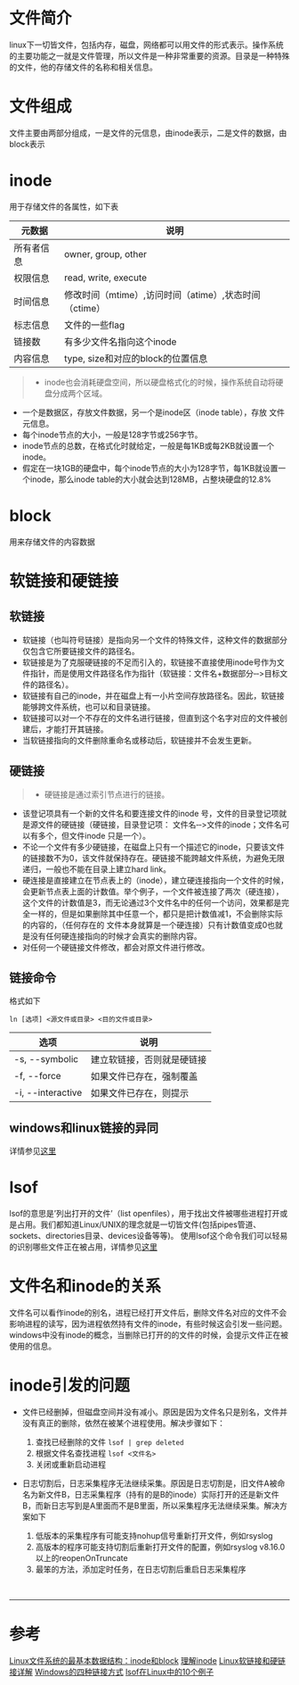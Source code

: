 # 文件简介
linux下一切皆文件，包括内存，磁盘，网络都可以用文件的形式表示。操作系统的主要功能之一就是文件管理，所以文件是一种非常重要的资源。目录是一种特殊的文件，他的存储文件的名称和相关信息。


# 文件组成
文件主要由两部分组成，一是文件的元信息，由inode表示，二是文件的数据，由block表示


# inode
用于存储文件的各属性，如下表

|元数据 |说明 |
|--- |--- |
|所有者信息 | owner, group, other |
|权限信息 | read, write, execute |
|时间信息 | 修改时间（mtime）,访问时间（atime）,状态时间（ctime）|
|标志信息 | 文件的一些flag |
|链接数 | 有多少文件名指向这个inode |
|内容信息 |type, size和对应的block的位置信息 |

> - inode也会消耗硬盘空间，所以硬盘格式化的时候，操作系统自动将硬盘分成两个区域。  
- 一个是数据区，存放文件数据，另一个是inode区（inode table），存放 文件元信息。  
- 每个inode节点的大小，一般是128字节或256字节。
- inode节点的总数，在格式化时就给定，一般是每1KB或每2KB就设置一个inode。  
- 假定在一块1GB的硬盘中，每个inode节点的大小为128字节，每1KB就设置一个inode，那么inode table的大小就会达到128MB，占整块硬盘的12.8%


# block
用来存储文件的内容数据

# 软链接和硬链接
## 软链接
> 
- 软链接（也叫符号链接）是指向另一个文件的特殊文件，这种文件的数据部分仅包含它所要链接文件的路径名。  
- 软链接是为了克服硬链接的不足而引入的，软链接不直接使用inode号作为文件指针，而是使用文件路径名作为指针（软链接：文件名+数据部分‐‐>目标文件的路径名）。
- 软链接有自己的inode，并在磁盘上有一小片空间存放路径名。因此，软链接能够跨文件系统，也可以和目录链接。
- 软链接可以对一个不存在的文件名进行链接，但直到这个名字对应的文件被创建后，才能打开其链接。
- 当软链接指向的文件删除重命名或移动后，软链接并不会发生更新。


## 硬链接
> - 硬链接是通过索引节点进行的链接。 
- 该登记项具有一个新的文件名和要连接文件的inode 号，文件的目录登记项就是源文件的硬链接（硬链接，目录登记项： 文件名‐‐>文件的inode；文件名可以有多个，但文件inode 只是一个）。
- 不论一个文件有多少硬链接，在磁盘上只有一个描述它的inode，只要该文件的链接数不为0，该文件就保持存在。硬链接不能跨越文件系统，为避免无限递归，一般也不能在目录上建立hard link。 
- 硬连接是直接建立在节点表上的（inode），建立硬连接指向一个文件的时候，会更新节点表上面的计数值。举个例子，一个文件被连接了两次（硬连接），这个文件的计数值是3，而无论通过3个文件名中的任何一个访问，效果都是完全一样的，但是如果删除其中任意一个，都只是把计数值减1，不会删除实际的内容的，（任何存在的 文件本身就算是一个硬连接）只有计数值变成0也就是没有任何硬连接指向的时候才会真实的删除内容。
- 对任何一个硬链接文件修改，都会对原文件进行修改。

## 链接命令 
格式如下
```
ln [选项] <源文件或目录> <目的文件或目录>
```

|选项 | 说明 |
|--- |--- |
|-s, --symbolic | 建立软链接，否则就是硬链接 |
|-f, --force | 如果文件已存在，强制覆盖 |
|-i, --interactive | 如果文件已存在，则提示 |

## windows和linux链接的异同
详情参见[这里][4] 


# lsof
lsof的意思是’列出打开的文件’（list openfiles），用于找出文件被哪些进程打开或是占用。我们都知道Linux/UNIX的理念就是一切皆文件(包括pipes管道、sockets、directories目录、devices设备等等)。 
使用lsof这个命令我们可以轻易的识别哪些文件正在被占用，详情参见[这里][5]


# 文件名和inode的关系
文件名可以看作inode的别名，进程已经打开文件后，删除文件名对应的文件不会影响进程的读写，因为进程依然持有文件的inode，有些时候这会引发一些问题。windows中没有inode的概念，当删除已打开的的文件的时候，会提示文件正在被使用的信息。

# inode引发的问题
-  文件已经删掉，但磁盘空间并没有减小。原因是因为文件名只是别名，文件并没有真正的删除，依然在被某个进程使用。解决步骤如下：
    1. 查找已经删除的文件 `lsof | grep deleted`
    2. 根据文件名查找进程 `lsof <文件名>`
    3. 关闭或重新启动进程

- 日志切割后，日志采集程序无法继续采集。原因是日志切割是，旧文件A被命名为新文件B，日志采集程序（持有的是B的inode）实际打开的还是新文件B，而新日志写到是A里面而不是B里面，所以采集程序无法继续采集。解决方案如下
    1. 低版本的采集程序有可能支持nohup信号重新打开文件，例如rsyslog
    2. 高版本的程序可能支持切割后重新打开文件的配置，例如rsyslog v8.16.0以上的reopenOnTruncate
    3. 最笨的方法，添加定时任务，在日志切割后重启日志采集程序


<br/>

---
# 参考

[Linux文件系统的最基本数据结构：inode和block][1]
[理解inode][2]
[Linux软链接和硬链接详解][3]
[Windows的四种链接方式][4]
[lsof在Linux中的10个例子][5]

[1]: http://zhang789.blog.51cto.com/11045979/1846339
[2]: http://www.ruanyifeng.com/blog/2011/12/inode.html
[3]: http://zhang789.blog.51cto.com/11045979/1846353
[4]: http://www.binarythink.net/2013/06/windows-link/
[5]: https://kumu-linux.github.io/blog/2013/04/08/lsof/